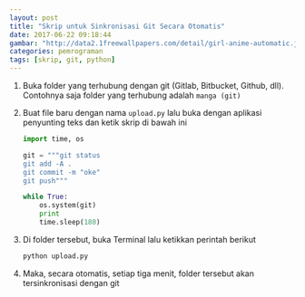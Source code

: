 ```yaml
---
layout: post
title: "Skrip untuk Sinkronisasi Git Secara Otomatis"
date: 2017-06-22 09:18:44
gambar: "http://data2.1freewallpapers.com/detail/girl-anime-automatic.jpg"
categories: pemrograman
tags: [skrip, git, python]
---
```


1. Buka folder yang terhubung dengan git (Gitlab, Bitbucket, Github, dll). Contohnya saja folder yang terhubung adalah `manga (git)`

2. Buat file baru dengan nama `upload.py` lalu buka dengan aplikasi penyunting teks dan ketik skrip di bawah ini

    ```python
    import time, os

    git = """git status
    git add -A .
    git commit -m "oke"
    git push"""

    while True:
        os.system(git)
        print
        time.sleep(180)
    ```

3. Di folder tersebut, buka Terminal lalu ketikkan perintah berikut

    ```bash
    python upload.py
    ```

4. Maka, secara otomatis, setiap tiga menit, folder tersebut akan tersinkronisasi dengan git
